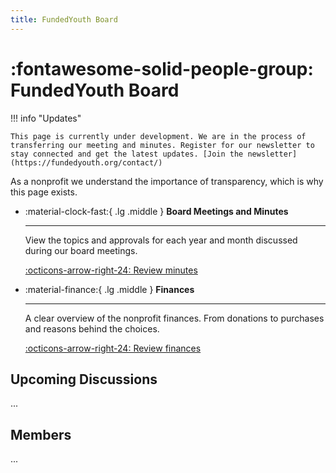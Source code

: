 ```yaml
---
title: FundedYouth Board
---
```


# :fontawesome-solid-people-group: FundedYouth Board

!!! info "Updates"

    This page is currently under development. We are in the process of transferring our meeting and minutes. Register for our newsletter to stay connected and get the latest updates. [Join the newsletter](https://fundedyouth.org/contact/)



As a nonprofit we understand the importance of transparency, which is why this page exists.

<div class="grid cards" markdown>

-   :material-clock-fast:{ .lg .middle } __Board Meetings and Minutes__

    ---

    View the topics and approvals for each year and month discussed during our board meetings.

    [:octicons-arrow-right-24: Review minutes](./Meetings_and_Minutes/)


-   :material-finance:{ .lg .middle } __Finances__

    ---

    A clear overview of the nonprofit finances. From donations to purchases and reasons behind the choices.

    [:octicons-arrow-right-24: Review finances](#)

</div>

## Upcoming Discussions

...

## Members

...